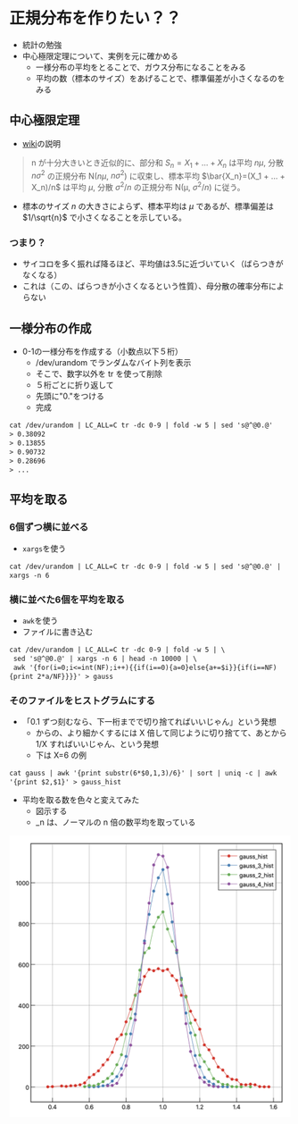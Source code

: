 # 正規分布を作りたい？？
- 統計の勉強
- 中心極限定理について、実例を元に確かめる
    - 一様分布の平均をとることで、ガウス分布になることをみる
    - 平均の数（標本のサイズ）をあげることで、標準偏差が小さくなるのをみる

## 中心極限定理
- [wiki](https://ja.wikipedia.org/wiki/%E4%B8%AD%E5%BF%83%E6%A5%B5%E9%99%90%E5%AE%9A%E7%90%86)の説明
> n が十分大きいとき近似的に、部分和 $S_n = X_1 + … + X_n$ は平均 $n\mu$, 分散 $n\sigma^2$ の正規分布 N($n\mu$, $n\sigma^2$) に収束し、標本平均 $\bar{X_n}=(X_1 + … + X_n)/n$ は平均 $\mu$, 分散 $\sigma^2/n$ の正規分布 N(μ, $\sigma^2/n$) に従う。

- 標本のサイズ $n$ の大きさによらず、標本平均は $\mu$ であるが、標準偏差は $1/\sqrt{n}$ で小さくなることを示している。

### つまり？
- サイコロを多く振れば降るほど、平均値は3.5に近づいていく（ばらつきがなくなる）
- これは（この、ばらつきが小さくなるという性質）、母分散の確率分布によらない

## 一様分布の作成
- 0-1の一様分布を作成する（小数点以下５桁）
    - /dev/urandom でランダムなバイト列を表示
    - そこで、数字以外を tr を使って削除
    - ５桁ごとに折り返して
    - 先頭に"0."をつける
    - 完成
```
cat /dev/urandom | LC_ALL=C tr -dc 0-9 | fold -w 5 | sed 's@^@0.@' 
> 0.38092
> 0.13855
> 0.90732
> 0.28696
> ...
```

## 平均を取る

### 6個ずつ横に並べる
- `xargs`を使う
```
cat /dev/urandom | LC_ALL=C tr -dc 0-9 | fold -w 5 | sed 's@^@0.@' | xargs -n 6
```

### 横に並べた6個を平均を取る
- `awk`を使う
- ファイルに書き込む
```
cat /dev/urandom | LC_ALL=C tr -dc 0-9 | fold -w 5 | \
 sed 's@^@0.@' | xargs -n 6 | head -n 10000 | \
 awk '{for(i=0;i<=int(NF);i++){{if(i==0){a=0}else{a+=$i}}{if(i==NF){print 2*a/NF}}}}' > gauss
```

### そのファイルをヒストグラムにする
- 「0.1 ずつ刻むなら、下一桁までで切り捨てればいいじゃん」という発想
    - からの、より細かくするには X 倍して同じように切り捨てて、あとから 1/X すればいいじゃん、という発想
    - 下は X=6 の例
```
cat gauss | awk '{print substr(6*$0,1,3)/6}' | sort | uniq -c | awk '{print $2,$1}' > gauss_hist
```

- 平均を取る数を色々と変えてみた
    - 図示する
    - _n は、ノーマルの n 倍の数平均を取っている

![gauss](./gaus.png)


